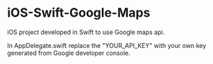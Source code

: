 # iOS-Swift-Google-Maps
iOS project developed in Swift to use Google maps api.

In AppDelegate.swift replace the "YOUR_API_KEY" with your own key generated from Google developer console.